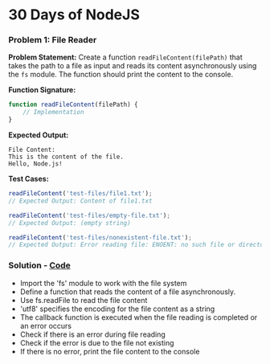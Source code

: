 # 30 Days of NodeJS

### Problem 1: File Reader

**Problem Statement:**
Create a function `readFileContent(filePath)` that takes the path to a file as input and reads its content asynchronously using the `fs` module. The function should print the content to the console.

**Function Signature:**
```javascript
function readFileContent(filePath) {
    // Implementation
}
```

**Expected Output:**
```
File Content:
This is the content of the file.
Hello, Node.js!
```

**Test Cases:**
```javascript
readFileContent('test-files/file1.txt');
// Expected Output: Content of file1.txt

readFileContent('test-files/empty-file.txt');
// Expected Output: (empty string)

readFileContent('test-files/nonexistent-file.txt');
// Expected Output: Error reading file: ENOENT: no such file or directory...
```

### Solution - [Code](./day1.js)
- Import the 'fs' module to work with the file system
- Define a function that reads the content of a file asynchronously.
- Use fs.readFile to read the file content
- 'utf8' specifies the encoding for the file content as a string
- The callback function is executed when the file reading is completed or an error occurs
- Check if there is an error during file reading
- Check if the error is due to the file not existing
- If there is no error, print the file content to the console
